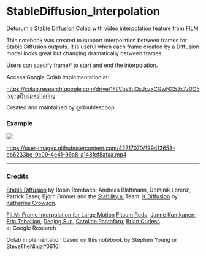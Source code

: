 # StableDiffusion_Interpolation
Deforum's [Stable Diffusion](https://github.com/CompVis/stable-diffusion) Colab with video interpolation feature from [FILM](https://github.com/nerdyrodent/frame-interpolation)

This notebook was created to support interpolation between frames for Stable Diffusion outputs.
It is useful when each frame created by a Diffusion model looks great but changing dramatically between frames. 

Users can specify frame# to start and end the interpolation.


Access Google Colab implementation at:

https://colab.research.google.com/drive/1FLVbs3qQsJczxCGwNX5Jx7z0O5lyg-gi?usp=sharing



Created and maintained by @doublescoop





### Example 
<img src="https://user-images.githubusercontent.com/42717070/199406662-812431df-9b0b-45f5-b03f-4514d6da1024.png"/>



https://user-images.githubusercontent.com/42717070/199413658-eb6233be-9c09-4e41-96a8-a148fcf8afaa.mp4


-----------------------
### Credits 

[Stable Diffusion](https://github.com/CompVis/stable-diffusion) by Robin Rombach, Andreas Blattmann, Dominik Lorenz, Patrick Esser, Björn Ommer and the [Stability.ai](https://stability.ai/) Team. [K Diffusion](https://github.com/crowsonkb/k-diffusion) by [Katherine Crowson](https://twitter.com/RiversHaveWings).

 [FILM: Frame Interpolation for Large Motion](https://arxiv.org/abs/2202.04901) 
[Fitsum Reda](https://scholar.google.com/citations?user=quZ_qLYAAAAJ&hl=en), [Janne Kontkanen](https://scholar.google.com/citations?user=MnXc4JQAAAAJ&hl=en), [Eric Tabellion](http://www.tabellion.org/et/), [Deqing Sun](https://deqings.github.io/), [Caroline Pantofaru](https://scholar.google.com/citations?user=vKAKE1gAAAAJ&hl=en), [Brian Curless](https://homes.cs.washington.edu/~curless/)<br />
at Google Research <br /> 

Colab implementation based on this notebook by Stephen Young or SteveTheNinja#0616!
